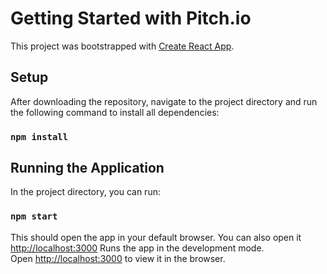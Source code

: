 # Getting Started with Pitch.io

This project was bootstrapped with [Create React App](https://github.com/facebook/create-react-app).

## Setup

After downloading the repository, navigate to the project directory and run the following command to install all dependencies:

### `npm install`

## Running the Application

In the project directory, you can run:

### `npm start`

This should open the app in your default browser. You can also open it  [http://localhost:3000](http://localhost:3000)
Runs the app in the development mode.\
Open [http://localhost:3000](http://localhost:3000) to view it in the browser.

